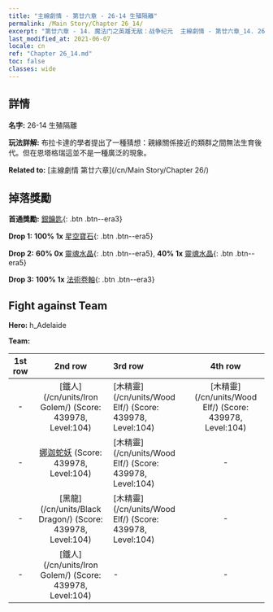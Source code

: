 ```yaml
---
title: "主線劇情 - 第廿六章 - 26-14 生殖隔離"
permalink: /Main Story/Chapter 26_14/
excerpt: "第廿六章 - 14. 魔法门之英雄无敌：战争纪元  主線劇情 - 第廿六章_14. 26-14 生殖隔離"
last_modified_at: 2021-06-07
locale: cn
ref: "Chapter 26_14.md"
toc: false
classes: wide
---
```


## 詳情

 **名字:** 26-14 生殖隔離

 **玩法詳解:** 布拉卡達的學者提出了一種猜想：親緣關係接近的類群之間無法生育後代。但在恩塔格瑞這並不是一種廣泛的現象。

 **Related to:** [主線劇情 第廿六章](/cn/Main Story/Chapter 26/)

## 掉落獎勵

 **首通獎勵:** [銀鑰匙](/cn/Items/con_693/){: .btn .btn--era3}

 **Drop 1:** **100% 1x** [星空寶石](/cn/Items/mat_93/){: .btn .btn--era5}

 **Drop 2:** **60% 0x** [靈魂水晶](/cn/Items/mat_87/){: .btn .btn--era5}, **40% 1x** [靈魂水晶](/cn/Items/mat_87/){: .btn .btn--era5}

 **Drop 3:** **100% 1x** [法術卷軸](/cn/Items/con_694/){: .btn .btn--era3}


## Fight against Team
 **Hero:** h_Adelaide

 **Team:**


  | 1st row | 2nd row | 3rd row | 4th row |
  |:----:|:----:|:----|:----:|
  | - | [鐵人](/cn/units/Iron Golem/) (Score: 439978, Level:104)  | [木精靈](/cn/units/Wood Elf/) (Score: 439978, Level:104)  | [木精靈](/cn/units/Wood Elf/) (Score: 439978, Level:104)  |
  | - | [娜迦蛇妖](/cn/units/Naga/) (Score: 439978, Level:104)  | [木精靈](/cn/units/Wood Elf/) (Score: 439978, Level:104)  | - |
  | - | [黑龍](/cn/units/Black Dragon/) (Score: 439978, Level:104)  | [木精靈](/cn/units/Wood Elf/) (Score: 439978, Level:104)  | - |
  | - | [鐵人](/cn/units/Iron Golem/) (Score: 439978, Level:104)  | - | - |


